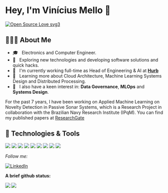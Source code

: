 # Hey, I'm Vinícius Mello 👋

[![Open Source Love svg3](https://badges.frapsoft.com/os/v3/open-source.svg?v=103)](https://github.com/ellerbrock/open-source-badges/)

## 👨🏻‍💻 About Me

- 🎓 &nbsp; Electronics and Computer Engineer.
- 🙂 &nbsp; Exploring new technologies and developing software solutions and quick hacks.
- 💼 &nbsp; I'm currently working full-time as Head of Engineering & AI at [**Hurb**](https://hurb.com)
- 🌱 &nbsp; Learning more about Cloud Architecture, Machine Learning Systems Design and Distributed Processing.
- 🤖 &nbsp; I also have a keen interest in: **Data Governance**, **MLOps** and **Systems Design**.  

For the past 7 years, I have been working on Applied Machine Learning on Novelty Detection in Passive Sonar Systems, which is a Research Project in collaboration with the Brazilian Navy Research Institute (IPqM). You can find my published papers at [ResearchGate](https://www.researchgate.net/profile/Vinicius_Mello4/)


## 🔧 Technologies & Tools

![](https://img.shields.io/badge/OS-Linux-informational?style=flat&logo=linux&logoColor=white&color=blueviolet)
![](https://img.shields.io/badge/Editor-VS_Code-informational?style=flat&logo=visual-studio-code&logoColor=white&color=blueviolet)
![](https://img.shields.io/badge/Code-Python-informational?style=flat&logo=python&logoColor=white&color=blueviolet)
![](https://img.shields.io/badge/Shell-Bash-informational?style=flat&logo=gnu-bash&logoColor=white&color=blueviolet)
![](https://img.shields.io/badge/Tools-PostgreSQL-informational?style=flat&logo=postgresql&logoColor=white&color=blueviolet)
![](https://img.shields.io/badge/Tools-MySQL-informational?style=flat&logo=mysql&logoColor=white&color=blueviolet)
![](https://img.shields.io/badge/Tools-Docker-informational?style=flat&logo=docker&logoColor=white&color=blueviolet)
![](https://img.shields.io/badge/Tools-GCP-informational?style=flat&logo=google&logoColor=white&color=blueviolet)
![](https://img.shields.io/badge/Tools-AWS-informational?style=flat&logo=amazon&logoColor=white&color=blueviolet)

<i>Follow me:</i><br>

[![LinkedIn](https://img.shields.io/badge/-LINKEDIN-0077B5?style=for-the-badge&logo=linkedin&logoColor=white)](https://www.linkedin.com/in/viniciusdsmello/)


**A brief github status:** 

<a href="https://github.com/anuraghazra/github-readme-stats">
  <img align="left" src="https://github-readme-stats.vercel.app/api/top-langs/?username=viniciusdsmello&hide=javascript,html,css&theme=onedark" />
</a>

<a href="https://github.com/anuraghazra/github-readme-stats">
  <img align="left" src="https://github-readme-stats.vercel.app/api?username=viniciusdsmello&show_icons=true&theme=onedark" />
</a>

